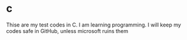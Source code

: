 # c
Thise are my test codes in C.
I am learning programming. I will keep my codes safe in GitHub, unless microsoft ruins them 
